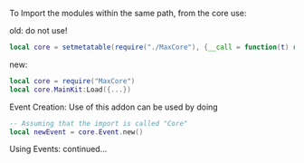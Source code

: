 To Import the modules within the same path, from the core use:

old: do not use!
```Lua
local core = setmetatable(require("./MaxCore"), {__call = function(t) return t.__call() end})() -- Load core modules as a package
```

new:
```Lua
local core = require("MaxCore")
local core.MainKit:Load({...})
```

Event Creation:
Use of this addon can be used by doing
```Lua
-- Assuming that the import is called "Core"
local newEvent = core.Event.new()
```

Using Events:
continued...
